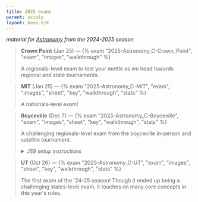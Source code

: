 ```yaml
---
title: 2025 exams
parent: scioly
layout: base.njk
---
```


*material for <u>Astronomy</u> from the 2024-2025 season*

> **Crown Point** (Jan 25)
> &mdash;
> {% exam "2025-Astronomy_C-Crown_Point", "exam", "images", "walkthrough" %}
>
> A regionals-level exam to test your mettle as we head towards regional and state tournaments.

> **MIT** (Jan 25)
> &mdash;
> {% exam "2025-Astronomy_C-MIT", "exam", "images", "sheet", "key", "walkthrough", "stats" %}
>
> A nationals-level exam!

> **Boyceville** (Dec 7)
> &mdash;
> {% exam "2025-Astronomy_C-Boyceville", "exam", "images", "sheet", "key", "walkthrough", "stats" %}
>
> A challenging regionals-level exam from the boyceville in-person and satellite
> tournament.
>
> <details>
>   <summary><em>JS9 setup instructions</em></summary>
>   <em>
>   <p>This exam has a JS9 lab which should be set up beforehand, as follows:</p>
>   <ol>
>     <li>open <a href=https://chandra.harvard.edu/js9/index.html>chandra.harvard.edu/js9/</a> on a web browser;</li>
>     <li>select the button labeled [The Unofficial Chandra Archive Search Page] and a pop-up should appear;</li>
>     <li>in the [Chandra Obs ID] box, input "7437" and hit [Search];</li>
>     <li>scroll down and to the right to see the link under the "Title" column; drag and drop it into the JS9 window (which should be showing a blue supernova remnant);</li>
>     <li>wait for the observation to load in;</li>
>     <li>(optional) select [Scale > log] to adjust the view.</li>
>   </ol>
>   <p>If you are offline and/or unable to access JS9, this printable <a href="/assets/pdf/2025-Astronomy_C-Boyceville/JS9_Handout.pdf">[JS9 handout]</a> can be used instead.</p>
>   </em>
> </details>

> **UT** (Oct 26)
> &mdash;
> {% exam "2025-Astronomy_C-UT", "exam", "images", "sheet", "key", "walkthrough", "stats" %}
>
> The first exam of the '24-25 season! Though it ended up being a challenging
> states-level exam, it touches on many core concepts in this year's rules.